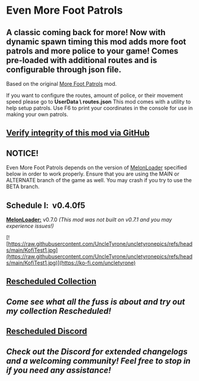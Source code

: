 # **Even More Foot Patrols**
## A classic coming back for more! Now with dynamic spawn timing this mod adds more foot patrols and more police to your game! Comes pre-loaded with additional routes and is configurable through json file.

Based on the original [More Foot Patrols](https://www.nexusmods.com/schedule1/mods/404) mod.


If you want to configure the routes, amount of police, or their movement speed please go to **UserData \ routes.json**
This mod comes with a utility to help setup patrols. Use F6 to print your coordinates in the console for use in making your own patrols.


## [Verify integrity of this mod via GitHub](https://github.com/UncleTyrone/EvenMoreFootPatrols/)


## **NOTICE!**
Even More Foot Patrols depends on the version of [MelonLoader](https://melonwiki.xyz/) specified below in order to work properly. Ensure that you are using the MAIN or ALTERNATE branch of the game as well. You may crash if you try to use the BETA branch.


## **Schedule I:**  v0.4.0f5
[**MelonLoader:**](https://melonwiki.xyz/) v0.7.0 *(This mod was not built on v0.7.1 and you may experience issues!)*


﻿[![https://raw.githubusercontent.com/UncleTyrone/uncletyronepics/refs/heads/main/KofiTest1.jpg](https://raw.githubusercontent.com/UncleTyrone/uncletyronepics/refs/heads/main/KofiTest1.jpg)](https://ko-fi.com/uncletyrone)


## [Rescheduled Collection](https://www.nexusmods.com/games/schedule1/collections/p6h09p)
## *Come see what all the fuss is about and try out my collection Rescheduled!*


## [Rescheduled Discord](https://discord.gg/8DH2mw22k9)
## *Check out the Discord for extended changelogs and a welcoming community! Feel free to stop in if you need any assistance!*